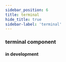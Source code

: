 ```yaml
---
sidebar_position: 6
title: terminal
hide_title: true
sidebar-label: 'terminal'
---
```


### terminal component
#### in development